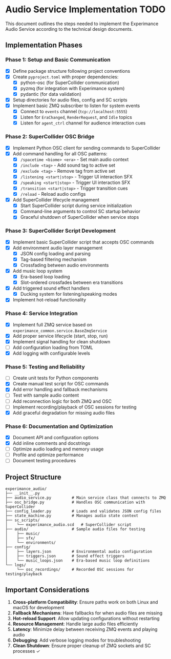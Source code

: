 # Audio Service Implementation TODO

This document outlines the steps needed to implement the Experimance Audio Service according to the technical design documents.

## Implementation Phases

### Phase 1: Setup and Basic Communication
- [X] Define package structure following project conventions
- [X] Create `pyproject.toml` with proper dependencies:
  - [X] python-osc (for SuperCollider communication)
  - [X] pyzmq (for integration with Experimance system)
  - [X] pydantic (for data validation)
- [X] Setup directories for audio files, config and SC scripts
- [X] Implement basic ZMQ subscriber to listen for system events
  - [X] Connect to `events` channel (`tcp://localhost:5555`)
  - [X] Listen for `EraChanged`, `RenderRequest`, and `Idle` topics
  - [X] Listen for `agent_ctrl` channel for audience interaction cues

### Phase 2: SuperCollider OSC Bridge
- [X] Implement Python OSC client for sending commands to SuperCollider
- [X] Add command handling for all OSC patterns:
  - [X] `/spacetime <biome> <era>` - Set main audio context
  - [X] `/include <tag>` - Add sound tag to active set
  - [X] `/exclude <tag>` - Remove tag from active set
  - [X] `/listening <start|stop>` - Trigger UI interaction SFX
  - [X] `/speaking <start|stop>` - Trigger UI interaction SFX
  - [X] `/transition <start|stop>` - Trigger transition cues
  - [X] `/reload` - Reload audio configs
- [X] Add SuperCollider lifecycle management
  - [X] Start SuperCollider script during service initialization
  - [X] Command-line arguments to control SC startup behavior
  - [X] Graceful shutdown of SuperCollider when service stops

### Phase 3: SuperCollider Script Development
- [X] Implement basic SuperCollider script that accepts OSC commands
- [X] Add environment audio layer management
  - [X] JSON config loading and parsing
  - [X] Tag-based filtering mechanism
  - [X] Crossfading between audio environments
- [X] Add music loop system
  - [X] Era-based loop loading
  - [X] Slot-ordered crossfades between era transitions
- [X] Add triggered sound effect handlers
  - [X] Ducking system for listening/speaking modes
- [X] Implement hot-reload functionality

### Phase 4: Service Integration
- [X] Implement full ZMQ service based on `experimance_common.service.BaseZmqService`
- [X] Add proper service lifecycle (start, stop, run)
- [X] Implement signal handling for clean shutdown
- [ ] Add configuration loading from TOML
- [X] Add logging with configurable levels

### Phase 5: Testing and Reliability
- [ ] Create unit tests for Python components
- [X] Create manual test script for OSC commands
- [X] Add error handling and fallback mechanisms
- [ ] Test with sample audio content
- [ ] Add reconnection logic for both ZMQ and OSC
- [ ] Implement recording/playback of OSC sessions for testing
- [X] Add graceful degradation for missing audio files

### Phase 6: Documentation and Optimization
- [X] Document API and configuration options
- [X] Add inline comments and docstrings
- [ ] Optimize audio loading and memory usage
- [ ] Profile and optimize performance
- [ ] Document testing procedures

## Project Structure

```
experimance_audio/
├── __init__.py
├── audio_service.py         # Main service class that connects to ZMQ
├── osc_bridge.py            # Handles OSC communication with SuperCollider  
├── config_loader.py         # Loads and validates JSON config files
├── state_machine.py         # Manages audio state context
├── sc_scripts/
│    └── experimance_audio.scd   # SuperCollider script
├── audio/                   # Sample audio files for testing
│    ├── music/
│    ├── sfx/
│    └── environments/
├── config/
│    ├── layers.json         # Environmental audio configuration
│    ├── triggers.json       # Sound effect triggers
│    └── music_loops.json    # Era-based music loop definitions
└── logs/
     └── osc_recordings/     # Recorded OSC sessions for testing/playback
```

## Important Considerations

1. **Cross-platform Compatibility**: Ensure paths work on both Linux and macOS for development
2. **Fallback Mechanisms**: Have fallbacks for when audio files are missing
3. **Hot-reload Support**: Allow updating configurations without restarting
4. **Resource Management**: Handle large audio files efficiently
5. **Latency**: Minimize delay between receiving ZMQ events and playing audio
6. **Debugging**: Add verbose logging modes for troubleshooting
7. **Clean Shutdown**: Ensure proper cleanup of ZMQ sockets and SC processes ✓

